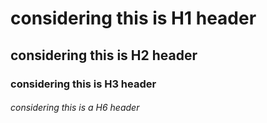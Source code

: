 # considering this is H1 header
## considering this is H2 header
### considering this is H3 header
###### considering this is a H6 header
